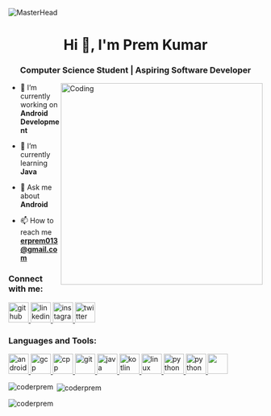 ![MasterHead](https://1.bp.blogspot.com/-7A4WynwLsMw/XbBpCXG8fHI/AAAAAAAAMt4/uOa1bpLskYgrwGbllhSu2SDj_Mig8SXJQCLcBGAsYHQ/s1600/2000_600px.gif)
<h1 align="center">Hi 👋, I'm Prem Kumar</h1>
<h3 align="center">Computer Science Student | Aspiring Software Developer</h3>
<img align="right" alt="Coding" width="400" src="https://camo.githubusercontent.com/a4c584bce1c41271485d28f92aaf9f581b3c88b68ca723b6edfd58b4ba988c2b/68747470733a2f2f63646e2e6472696262626c652e636f6d2f75736572732f313138373833362f73637265656e73686f74732f363533393432392f70726f6772616d65722e676966">


- 🔭 I’m currently working on **Android Development**

- 🌱 I’m currently learning **Java**

- 💬 Ask me about **Android**

- 📫 How to reach me **erprem013@gmail.com**

<h3 align="left">Connect with me:</h3>
<a href="https://github.com/coderprem">
<img src='https://github.githubassets.com/images/modules/logos_page/GitHub-Mark.png' alt='github' height='40'>
</a>
<a href="https://www.linkedin.com/in/coderprem">
<img src='https://encrypted-tbn0.gstatic.com/images?q=tbn:ANd9GcTY_Mv5vDjvb-zTpraPCpByxtGNg8mgfoErEQ&usqp=CAU' alt='linkedin' height='40'>
</a>
<a href="https://www.instagram.com/_premkumar1">
<img src='https://encrypted-tbn0.gstatic.com/images?q=tbn:ANd9GcTUW8_2xflThAf1MA2NKFrZ5P6uc6T3yuMh4dfqyPpIDw&s' alt='instagram' height='40'>
</a>
<a href="https://twitter.com/PremKumar4448">
<img src='https://cdn-icons-png.flaticon.com/512/3536/3536424.png' alt='twitter' height='40'>
</a>




<h3 align="left">Languages and Tools:</h3>
<p align="left"> 
  <a href="https://developer.android.com/" target="_blank" rel="noreferrer">
<img src="https://cdn-images-1.medium.com/max/1200/1*3tLD4Ve66pbBpuawm9Fu9Q.png" alt="android" width="40" height="40"/>
</a> 
  <a href="https://cloud.google.com" target="_blank" rel="noreferrer"> <img src="https://www.vectorlogo.zone/logos/google_cloud/google_cloud-icon.svg" alt="gcp" width="40" height="40"/> 
  </a>
  <a href="https://www.w3schools.com/cpp/" target="_blank" rel="noreferrer">
<img src="https://w7.pngwing.com/pngs/46/626/png-transparent-c-logo-the-c-programming-language-computer-icons-computer-programming-source-code-programming-miscellaneous-template-blue.png" alt="cpp" width="40" height="40"/>
</a>
  <a href="https://git-scm.com/" target="_blank" rel="noreferrer"> <img src="https://www.vectorlogo.zone/logos/git-scm/git-scm-icon.svg" alt="git" width="40" height="40"/> 
  </a> 
  <a href="https://www.java.com" target="_blank" rel="noreferrer"> 
<img src="https://encrypted-tbn0.gstatic.com/images?q=tbn:ANd9GcQVUX8Zl1APi0f2wjMZo5lKGUAK-4BhznaPMQ&usqp=CAU" alt="java" width="40" height="40"/> 
</a>  
  <a href="https://kotlinlang.org" target="_blank" rel="noreferrer"> <img src="https://www.vectorlogo.zone/logos/kotlinlang/kotlinlang-icon.svg" alt="kotlin" width="40" height="40"/> 
  </a> 
  <a href="https://www.linux.org/" target="_blank" rel="noreferrer"> 
<img src="https://cdn-icons-png.flaticon.com/512/518/518713.png" alt="linux" width="40" height="40"/> 
  </a> 
 <a href="https://www.python.org" target="_blank" rel="noreferrer"> 
<img src="https://www.python.org/static/img/python-logo-large.c36dccadd999.png?1576869008" alt="python" width="40" height="40"/> 
</a> 
<a href="https://www.python.org" target="_blank" rel="noreferrer"> <img src="https://e7.pngegg.com/pngimages/840/443/png-clipart-html-5-logo-web-development-html-css3-canvas-element-web-design-w3c-html5-logo-miscellaneous-text-thumbnail.png" alt="python" width="40" height="40"/> 
</a> 
<a href="https://www.python.org" target="_blank" rel="noreferrer"> <img src="https://w7.pngwing.com/pngs/696/424/png-transparent-logo-css-css3-thumbnail.png" width="40" height="40"/> 
</a> 


<p><img align="left" src="https://github-readme-stats.vercel.app/api/top-langs?username=coderprem&show_icons=true&locale=en&layout=compact" alt="coderprem" /></p>

<p>&nbsp;<img align="center" src="https://github-readme-stats.vercel.app/api?username=coderprem&show_icons=true&locale=en" alt="coderprem" /></p>

<p><img align="center" src="https://github-readme-streak-stats.herokuapp.com/?user=coderprem&" alt="coderprem" /></p>
